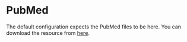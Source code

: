 # PubMed

The default configuration expects the PubMed files to be here.
You can download the resource from [here](ftp://ftp.ncbi.nlm.nih.gov/pubmed/baseline/).

